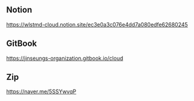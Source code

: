## Notion
https://wlstmd-cloud.notion.site/ec3e0a3c076e4dd7a080edfe62680245

## GitBook
https://jinseungs-organization.gitbook.io/cloud

## Zip
https://naver.me/5SSYwvqP
